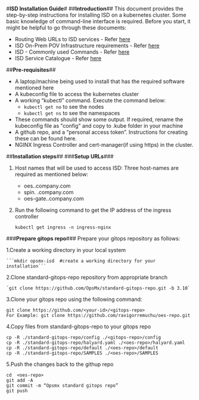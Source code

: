 #**ISD Installation Guide**#
##**Introduction**##
This document provides the step-by-step instructions for installing ISD on a kubernetes cluster. Some basic knowledge of command-line interface is required.
Before you start, it might be helpful to go through these documents:

* Routing Web URLs to ISD services - Refer [here](https://docs.opsmx.com/products/opsmx-intelligent-software-delivery-platform/opsmx-isd-installation/routing-web-urls-to-isd-services)
* ISD On-Prem POV Infrastructure requirements - Refer [here](https://docs.opsmx.com/products/opsmx-intelligent-software-delivery-platform/opsmx-isd-installation/isd-on-prem-pov-infrastructure-requirements)
* ISD - Commonly used Commands - Refer [here](https://docs.opsmx.com/products/opsmx-intelligent-software-delivery-platform/opsmx-isd-installation/isd-commonly-used-commands)
* ISD Service Catalogue - Refer [here](https://docs.opsmx.com/products/opsmx-intelligent-software-delivery-platform/opsmx-isd-installation/isd-service-catalogue)

##**Pre-requisites**##
* A laptop/machine being used to install that has the required software mentioned here
* A kubeconfig file to access the kubernetes cluster
* A working “kubectl” command. Execute the command below:
	* `kubectl get no` to see the nodes
	* `kubectl get ns` to see the namespaces
* These commands should show some output. If required, rename the kubeconfig file 
as "config" and copy to .kube folder in your machine
* A github repo, and a “personal access token”. Instructions for creating these can be found here.
* NGINX Ingress Controller and cert-manager(if using https) in the cluster. 

##**Installation steps**##
###**Setup URLs**###
1. Host names that will be used to access ISD: Three host-names are required as mentioned below:

	* oes.<subdomain>.company.com
	* spin. <subdomain>.company.com
	* oes-gate.<subdomain>.company.com

2. Run the following command to get the IP address of the ingress controller

	`kubectl get ingress -n ingress-nginx`

###**Prepare gitops repo**###
Prepare your gitops repository as follows:

1.Create a working directory in your local system

	```mkdir opsmx-isd  #create a working directory for your installation```

2.Clone standard-gitops-repo repository from appropriate branch

	`git clone https://github.com/OpsMx/standard-gitops-repo.git -b 3.10`

3.Clone your gitops repo using the following command:

```
git clone https://github.com/<your-id>/<gitops-repo> 
For Example: git clone https://github.com/ravigorremuchu/oes-repo.git
```

4.Copy files from standard-gitops-repo to your gitops repo
```
cp -R ./standard-gitops-repo/config ./<gitops-repo>/config      
cp -R ./standard-gitops-repo/halyard.yaml ./<oes-repo>/halyard.yaml
cp -R ./standard-gitops-repo/default ./<oes-repo>/default
cp -R ./standard-gitops-repo/SAMPLES ./<oes-repo>/SAMPLES
```
5.Push the changes back to the githup repo
```
cd  <oes-repo> 
git add -A
git commit -m “Opsmx standard gitops repo”
git push
```

